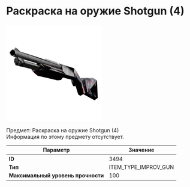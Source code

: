 # Раскраска на оружие Shotgun (4)

![Item Image](../img/3494.webp?raw=true)

Предмет: Раскраска на оружие Shotgun (4)<br>Информация по этому предмету отсутствует.


| Параметр | Значение |
|----------|----------|
| **ID** | 3494 |
| **Тип** | ITEM_TYPE_IMPROV_GUN |
| **Максимальный уровень прочности** | 100 |

